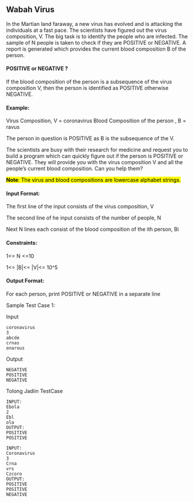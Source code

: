 ## Wabah Virus 

In the Martian land faraway, a new virus has evolved and is attacking the individuals at a fast pace. The scientists have figured out the virus composition, V. The big task is to identify the people who are infected. The sample of N people is taken to check if they are POSITIVE or NEGATIVE. A report is generated which provides the current blood composition B of the person. 

#### POSITIVE or NEGATIVE ?

If the blood composition of the person is a subsequence of the virus composition V, then the person is identified as POSITIVE otherwise NEGATIVE.

#### Example:

Virus Composition, V = coronavirus
Blood Composition of the person , B = ravus

The person in question is POSITIVE as B is the subsequence of the V. 

The scientists are busy with their research for medicine and request you to build a program which can quickly figure out if the person is POSITIVE or NEGATIVE. They will provide you with the virus composition V and all the people’s current blood composition. Can you help them?

<mark><b>Note</b>: The virus and blood compositions are lowercase alphabet strings.</mark>

#### Input Format:

The first line of the input consists of the virus composition, V

The second line of he input consists of the number of people, N

Next N lines each consist of the blood composition of the ith person, Bi

#### Constraints:

1<= N <=10

1<= |B|<= |V|<= 10^5

#### Output Format:

For each person, print POSITIVE or NEGATIVE in a separate line

Sample Test Case 1:

Input

```
coronavirus
3
abcde
crnas
onarous
```

Output

```
NEGATIVE
POSITIVE
NEGATIVE
```

Tolong Jadiin TestCase
```
INPUT:
Ebola
2    
Ebl
ola
OUTPUT:
POSITIVE
POSITIVE
```
```
INPUT:
Coronavirus
3
Crna
vrs
Czcoro
OUTPUT:
POSITIVE
POSITIVE
NEGATIVE
```
